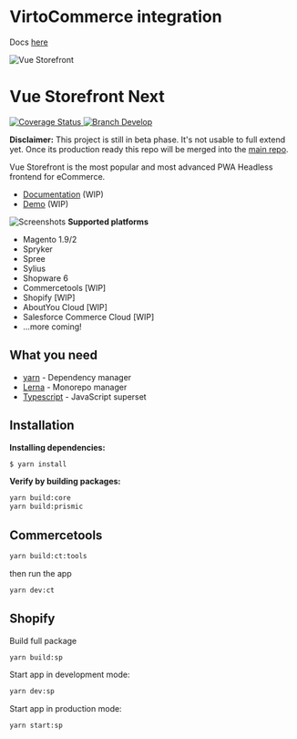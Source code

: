 # VirtoCommerce integration
Docs [here](packages/virtocommerce/README.md)

![Vue Storefront](https://camo.githubusercontent.com/48c886ac0703e3a46bc0ec963e20f126337229fc/68747470733a2f2f643968687267346d6e767a6f772e636c6f756466726f6e742e6e65742f7777772e76756573746f726566726f6e742e696f2f32383062313964302d6c6f676f2d76735f3062793032633062793032633030303030302e6a7067)
# Vue Storefront Next
[![Coverage Status](https://coveralls.io/repos/github/DivanteLtd/next/badge.svg?branch=master) ](https://coveralls.io/github/DivanteLtd/next?branch=master)<a href="https://slack.vuestorefront.io">![Branch Develop](https://img.shields.io/badge/community%20chat-slack-FF1493.svg)</a>

**Disclaimer:** This project is still in beta phase. It's not usable to full extend yet. Once its production ready this repo will be merged into the [main repo](https://github.com/DivanteLtd/vue-storefront/).

Vue Storefront is the most popular and most advanced PWA Headless frontend for eCommerce.
- [Documentation](https://docs-next.vuestorefront.io/) (WIP)
- [Demo](https://vsf-next-demo.storefrontcloud.io/) (WIP)

![Screenshots](https://blog.vuestorefront.io/wp-content/uploads/2020/03/3-views-Vue-Storefront-.png)
**Supported platforms**
- Magento 1.9/2
- Spryker
- Spree
- Sylius
- Shopware 6
- Commercetools [WIP]
- Shopify [WIP]
- AboutYou Cloud [WIP]
- Salesforce Commerce Cloud [WIP]
- ...more coming!


## What you need
* [yarn](https://yarnpkg.com/getting-started) - Dependency manager
* [Lerna](https://github.com/lerna/lerna) - Monorepo manager
* [Typescript](https://www.typescriptlang.org/docs/home.html) - JavaScript superset

## Installation
**Installing dependencies:**
```sh
$ yarn install
```

**Verify by building packages:**
```sh
yarn build:core
yarn build:prismic
```

## Commercetools
```sh
yarn build:ct:tools
```

then run the app
```sh
yarn dev:ct
```

## Shopify
Build full package
```sh
yarn build:sp
```

Start app in development mode:
```sh
yarn dev:sp
```

Start app in production mode:
```sh
yarn start:sp
```
